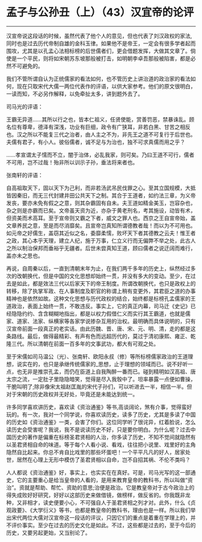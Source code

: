 # 孟子与公孙丑（上）（43）汉宜帝的论评

------

汉宣帝说这段话的时候，虽然代表了他个人的意见，但也代表了刘汉政权的家法,同时也是过去历代帝制自雄的金科玉律。如果他不是帝王，一定会有很多学者起而围攻，尤其是以孔孟心法相标榜的后世儒者们，更会借题发挥，大做其文章了。倘使是一个平民，则将如宋朝苏东坡那般被打击，如明朝李卓吾那般被陷害，都是必然不可避免的。

我们不管所谓自认为正统儒家的看法如何，也不管历史上讲治道的政治家的看法如何，现在只取宋代大儒一两位代表作的评语，以供大家参考。他们的原文很明白，一读而知，不必另作解释，以免牵扯太多，讲到题外去了。

司马光的评语：

王霸无异道……其所以行之也，皆本仁祖义，任贤使能，赏善罚恶，禁暴诛乱。顾名位有尊卑，德泽有深浅，功业有巨细，政令有广狭耳，非若白黑、甘苦之相反也。汉之所以不能复三代之治者，由人主之不为，非先王之道不可复行于后世也。夫儒有君子，有小人。彼俗儒者，诚不足与为治也，独不可求真儒而用之乎？

……孝宣谓太子懦而不立，闇于治体，必乱我家，则可矣。乃曰王道不可行，儒者不可用，岂不过哉！殆非所以训示子孙，垂法将来者也。

张南轩的评语：

自高祖取天下，固以天下为己利，而非若汤武吊民伐罪之心。至其立国规模，大抵皆因秦旧，而无三代封建井田公共天下之制。其合于王道者，如约法三章，为义帝发丧，要亦未免有假之之意，则其杂霸固有自未。夫王道如精金美玉，岂容杂也，杂之则是亦霸而已矣。文帝虽天资为近，亦杂于黄老刑名，考其施设，动皆有术，但资美而术高耳。至于宣帝则又霸之下者，威文之罪人也。西京之王自宣帝始，盖文章养民之意，至是而尽消靡矣。且宣帝岂真知所谓德教者哉！而以为不可用也。如元帝之好儒生，盖窃其近似之名，委靡柔懦，败坏天下者其德教之云夫！惟王者之政，其心本乎天理，建立人纪，施于万事，仁立义行而无偏弊不举之处，此古人之所以制治保邦而垂裕乎无疆者。后世未尝真知王道，顾曰儒者之说迂阔而难行，盖亦未之思也。

再说，自周秦以后，一直到清朝末年为止，在我们两千多年的历史上，纵然经过多次的改朝换代，但是中国的文化思想却始终一贯，并没有多大的变动。至少，在过去是如此，都是效法三代以后家天下的帝王制度。所谓改朝换代，也只是政权上的转移，除了执掌军政、在人事制度及职官的称谓上稍有变更外，其君臣之道的办事精神也是依然如故。这种文化思想与历代政权的结合，始终都是标榜孔孟儒家的王道政治，表面上始终一贯，不敢违反。事实上，它的真正内幕，司马迁《史记》已经隐隐约约、含含糊糊地指出，都是以权力假借仁义而实行其王霸道，也就是儒家、道家、法家、纵横家等各家学说掺杂互用的治权。最明确而具体说明的，只有汉宣帝前面一段真正的老实话。由此历魏、晋、唐、宋、元、明、清，走的都是这条路线。最后，做得最精彩、有声有色而远超历代的，莫过于清初康熙、雍正、乾隆三代。所以清朝在前面一百多年的文事武功，都大有可观之处。

至于宋儒如司马温公（光）、张南轩、欧阳永叔（修）等所标榜儒家政治的王道理想，说实在的，也只是承继传统儒家的_思想，止于理想的领域而已。说不好听一点，也无非是推崇孔孟，而仍在臣道上自我陶醉一番而已。碰到精明如汉高祖、唐太宗之流，一定肚子里隐隐暗笑，觉得是尽入我彀中了。坦率暴露一点便如曹操，干脆叫明了;除非像宋太祖赵匡胤的宋代子孙们，可以听进去一半，相信一半。但对于宋朝的历史政权并无好处，毕竟还是未能达到统一。

许多同学喜欢讲历史，喜欢读《资治通鉴》等书,高谈阔论，煞有介事，觉得蛮好玩的。有一次，我对一个同学说，你喜欢读历史，读多了历史，尤其是多读了中国的历史如《资治通鉴》一类，会害了你们。这位同学听了很诧异，红着脸说，怎么读历史会受害呢？我说，我不是说读历史不好，只是要你明白。为什么呢？过去中国历史的著作是偏重在标榜圣君贤相的人治，你多读了历史，不知不觉间就隐然有以圣君贤相自命的味道。等于每个人看小说、看戏，往往把小说里、戏里好的主角隐然自比起来。你总不肯自比戏里的那些坏蛋吧！一个平平凡凡的好人，居家处世，居然在心理上无形中模仿了圣君贤相以自命，岂不自招其祸、不伦不类吗？

人人都说《资治通鉴》好，事实上，也实实在在真好。可是，司马光写的这一部通史，它的主要重心是给当皇帝的人看的，是用来教育皇帝的教科书，所以叫做“资治”。资就是帮助、帮忙、资助的意思;治便是政治。它是教皇帝对于古今政治上的得失成败好好研究，好好以这部历史来做借镜，做榜样，做反省的。你我既非龙种，又非相才，读史便要小心，不可强自人于圣君贤相之列才对。此外，什么《贞观政要》、《大学衍义》等书，也都是教皇帝的教科书，理由也是一样。所以我们举出宋代两位大儒对汉宣帝这一段话的评议，只因它们的重点是着重在学理上的，并不评价事实。至少在过去的历史文化是如此。不过，这些都是过去的，至于今后的历史，又要另起更始，又当别论了。

